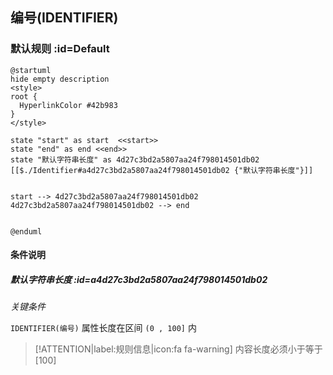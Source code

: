 ## 编号(IDENTIFIER) <!-- {docsify-ignore-all} -->

   

### 默认规则 :id=Default

```plantuml
@startuml
hide empty description
<style>
root {
  HyperlinkColor #42b983
}
</style>

state "start" as start  <<start>>
state "end" as end <<end>>
state "默认字符串长度" as 4d27c3bd2a5807aa24f798014501db02 [[$./Identifier#a4d27c3bd2a5807aa24f798014501db02 {"默认字符串长度"}]]


start --> 4d27c3bd2a5807aa24f798014501db02 
4d27c3bd2a5807aa24f798014501db02 --> end 


@enduml
```

#### 条件说明

##### 默认字符串长度 :id=a4d27c3bd2a5807aa24f798014501db02


*关键条件*


`IDENTIFIER(编号)` 属性长度在区间 `(0 , 100]` 内

> [!ATTENTION|label:规则信息|icon:fa fa-warning]
> 内容长度必须小于等于[100]







